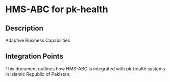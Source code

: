 # HMS-ABC for pk-health

## Description

Adaptive Business Capabilities

## Integration Points

This document outlines how HMS-ABC is integrated with pk-health systems in Islamic Republic of Pakistan.
